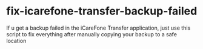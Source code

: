# fix-icarefone-transfer-backup-failed
If u get a backup failed in the iCareFone Transfer application, just use this script to fix everything after manually copying your backup to a safe location
